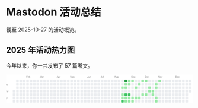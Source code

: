 # Mastodon 活动总结

截至 2025-10-27 的活动概览。

## 2025 年活动热力图

今年以来，你一共发布了 57 篇嘟文。

![Activity Heatmap](./heatmap.svg)